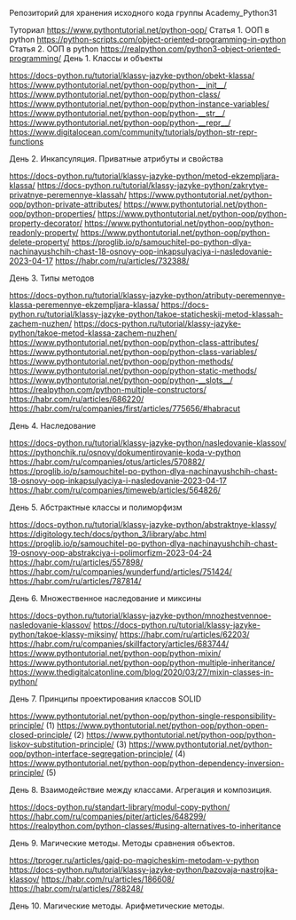 Репозиторий для хранения исходного кода группы Academy_Python31

Туториал https://www.pythontutorial.net/python-oop/
Статья 1. ООП в python https://python-scripts.com/object-oriented-programming-in-python
Статья 2. ООП в python https://realpython.com/python3-object-oriented-programming/
День 1. Классы и объекты

  https://docs-python.ru/tutorial/klassy-jazyke-python/obekt-klassa/
  https://www.pythontutorial.net/python-oop/python-__init__/
  https://www.pythontutorial.net/python-oop/python-class/
  https://www.pythontutorial.net/python-oop/python-instance-variables/
  https://www.pythontutorial.net/python-oop/python-__str__/
  https://www.pythontutorial.net/python-oop/python-__repr__/
  https://www.digitalocean.com/community/tutorials/python-str-repr-functions

День 2. Инкапсуляция. Приватные атрибуты и свойства

  https://docs-python.ru/tutorial/klassy-jazyke-python/metod-ekzempljara-klassa/
  https://docs-python.ru/tutorial/klassy-jazyke-python/zakrytye-privatnye-peremennye-klassah/
  https://www.pythontutorial.net/python-oop/python-private-attributes/
  https://www.pythontutorial.net/python-oop/python-properties/
  https://www.pythontutorial.net/python-oop/python-property-decorator/
  https://www.pythontutorial.net/python-oop/python-readonly-property/
  https://www.pythontutorial.net/python-oop/python-delete-property/
  https://proglib.io/p/samouchitel-po-python-dlya-nachinayushchih-chast-18-osnovy-oop-inkapsulyaciya-i-nasledovanie-2023-04-17
  https://habr.com/ru/articles/732388/

День 3. Типы методов

  https://docs-python.ru/tutorial/klassy-jazyke-python/atributy-peremennye-klassa-peremennye-ekzempljara-klassa/
  https://docs-python.ru/tutorial/klassy-jazyke-python/takoe-staticheskij-metod-klassah-zachem-nuzhen/
  https://docs-python.ru/tutorial/klassy-jazyke-python/takoe-metod-klassa-zachem-nuzhen/
  https://www.pythontutorial.net/python-oop/python-class-attributes/
  https://www.pythontutorial.net/python-oop/python-class-variables/
  https://www.pythontutorial.net/python-oop/python-methods/
  https://www.pythontutorial.net/python-oop/python-static-methods/
  https://www.pythontutorial.net/python-oop/python-__slots__/
  https://realpython.com/python-multiple-constructors/
  https://habr.com/ru/articles/686220/
  https://habr.com/ru/companies/first/articles/775656/#habracut

День 4. Наследование

  https://docs-python.ru/tutorial/klassy-jazyke-python/nasledovanie-klassov/
  https://pythonchik.ru/osnovy/dokumentirovanie-koda-v-python
  https://habr.com/ru/companies/otus/articles/570882/
  https://proglib.io/p/samouchitel-po-python-dlya-nachinayushchih-chast-18-osnovy-oop-inkapsulyaciya-i-nasledovanie-2023-04-17
  https://habr.com/ru/companies/timeweb/articles/564826/

День 5. Абстрактные классы и полиморфизм

  https://docs-python.ru/tutorial/klassy-jazyke-python/abstraktnye-klassy/
  https://digitology.tech/docs/python_3/library/abc.html
  https://proglib.io/p/samouchitel-po-python-dlya-nachinayushchih-chast-19-osnovy-oop-abstrakciya-i-polimorfizm-2023-04-24
  https://habr.com/ru/articles/557898/
  https://habr.com/ru/companies/wunderfund/articles/751424/
  https://habr.com/ru/articles/787814/

День 6. Множественное наследование и миксины

  https://docs-python.ru/tutorial/klassy-jazyke-python/mnozhestvennoe-nasledovanie-klassov/
  https://docs-python.ru/tutorial/klassy-jazyke-python/takoe-klassy-miksiny/
  https://habr.com/ru/articles/62203/
  https://habr.com/ru/companies/skillfactory/articles/683744/
  https://www.pythontutorial.net/python-oop/python-mixin/
  https://www.pythontutorial.net/python-oop/python-multiple-inheritance/
  https://www.thedigitalcatonline.com/blog/2020/03/27/mixin-classes-in-python/

День 7. Принципы проектирования классов SOLID

  https://www.pythontutorial.net/python-oop/python-single-responsibility-principle/ (1)
  https://www.pythontutorial.net/python-oop/python-open-closed-principle/ (2)
  https://www.pythontutorial.net/python-oop/python-liskov-substitution-principle/ (3)
  https://www.pythontutorial.net/python-oop/python-interface-segregation-principle/ (4)
  https://www.pythontutorial.net/python-oop/python-dependency-inversion-principle/ (5)

День 8. Взаимодействие между классами. Агрегация и композиция.

  https://docs-python.ru/standart-library/modul-copy-python/
  https://habr.com/ru/companies/piter/articles/648299/
  https://realpython.com/python-classes/#using-alternatives-to-inheritance

День 9. Магические методы. Методы сравнения объектов.

https://tproger.ru/articles/gajd-po-magicheskim-metodam-v-python
https://docs-python.ru/tutorial/klassy-jazyke-python/bazovaja-nastrojka-klassov/
https://habr.com/ru/articles/186608/
https://habr.com/ru/articles/788248/

День 10. Магические методы. Арифметические методы.
